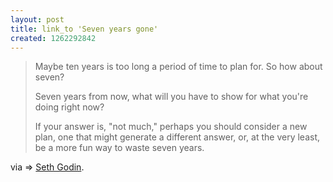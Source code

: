 ```yaml
--- 
layout: post
title: link_to 'Seven years gone'
created: 1262292842
---
```

<blockquote>Maybe ten years is too long a period of time to plan for. So how about seven?

Seven years from now, what will you have to show for what you're doing right now?

If your answer is, "not much," perhaps you should consider a new plan, one that might generate a different answer, or, at the very least, be a more fun way to waste seven years.</blockquote>

via => <a href="http://sethgodin.typepad.com/seths_blog/2009/12/seven-years-gone.html?utm_source=feedburner&utm_medium=feed&utm_campaign=Feed:+typepad/sethsmainblog+(Seth's+Blog)">Seth Godin</a>.
